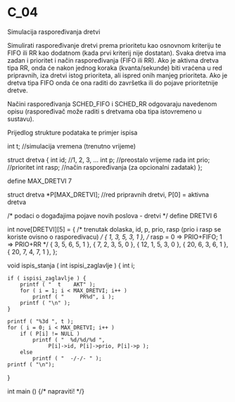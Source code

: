 # C_04
Simulacija raspoređivanja dretvi

Simulirati raspoređivanje dretvi prema prioritetu kao osnovnom kriteriju te FIFO ili RR kao dodatnom (kada prvi kriterij nije dostatan). Svaka dretva ima zadan i prioritet i način raspoređivanja (FIFO ili RR). Ako je aktivna dretva tipa RR, onda će nakon jednog koraka (kvanta/sekunde) biti vraćena u red pripravnih, iza dretvi istog prioriteta, ali ispred onih manjeg prioriteta. Ako je dretva tipa FIFO onda će ona raditi do završetka ili do pojave prioritetnije dretve.

Načini raspoređivanja SCHED_FIFO i SCHED_RR odgovaraju navedenom opisu (raspoređivač može raditi s dretvama oba tipa istovremeno u sustavu).



Prijedlog strukture podataka te primjer ispisa



int t; //simulacija vremena (trenutno vrijeme)


struct dretva {
	int id; //1, 2, 3, ...
	int p;  //preostalo vrijeme rada
	int prio; //prioritet
	int rasp; //način raspoređivanja (za opcionalni zadatak)
};

define MAX_DRETVI	7

struct dretva *P[MAX_DRETVI]; //red pripravnih dretvi, P[0] = aktivna dretva


/* podaci o događajima pojave novih poslova - dretvi */
define DRETVI	6

int nove[DRETVI][5] =
{
	/* trenutak dolaska, id, p, prio, rasp (prio i rasp se koriste ovisno o rasporedivacu) */
	{ 1,  3, 5, 3, 1 }, /* rasp = 0 => PRIO+FIFO; 1 => PRIO+RR */
	{ 3,  5, 6, 5, 1 },
	{ 7,  2, 3, 5, 0 },
	{ 12, 1, 5, 3, 0 },
	{ 20, 6, 3, 6, 1 },
	{ 20, 7, 4, 7, 1 },
};


void ispis_stanja ( int ispisi_zaglavlje )
{
	int i;

	if ( ispisi_zaglavlje ) {
		printf ( "  t    AKT" );
		for ( i = 1; i < MAX_DRETVI; i++ )
			printf ( "     PR%d", i );
		printf ( "\n" );
	}

	printf ( "%3d ", t );
	for ( i = 0; i < MAX_DRETVI; i++ )
		if ( P[i] != NULL )
			printf ( "  %d/%d/%d ",
				 P[i]->id, P[i]->prio, P[i]->p );
		else
			printf ( "  -/-/- " );
	printf ( "\n");
}

int main () {/* napraviti! */}


